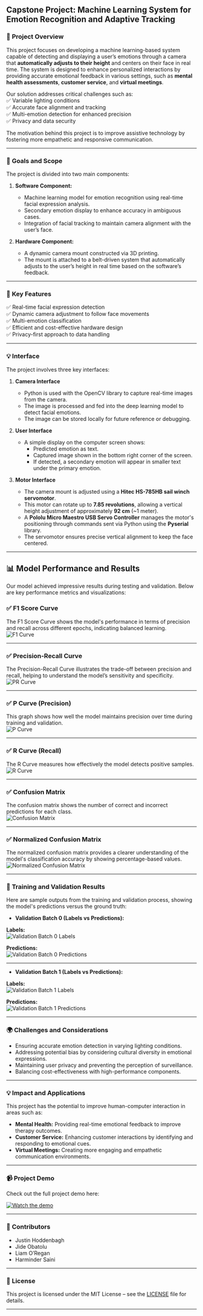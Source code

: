 ## Capstone Project: Machine Learning System for Emotion Recognition and Adaptive Tracking

### 📌 **Project Overview**  
This project focuses on developing a machine learning-based system capable of detecting and displaying a user’s emotions through a camera that **automatically adjusts to their height** and centers on their face in real time. The system is designed to enhance personalized interactions by providing accurate emotional feedback in various settings, such as **mental health assessments**, **customer service**, and **virtual meetings**.  

Our solution addresses critical challenges such as:  
✅ Variable lighting conditions  
✅ Accurate face alignment and tracking  
✅ Multi-emotion detection for enhanced precision  
✅ Privacy and data security  

The motivation behind this project is to improve assistive technology by fostering more empathetic and responsive communication.  

---

### 🎯 **Goals and Scope**  
The project is divided into two main components:  

1. **Software Component:**  
   - Machine learning model for emotion recognition using real-time facial expression analysis.  
   - Secondary emotion display to enhance accuracy in ambiguous cases.  
   - Integration of facial tracking to maintain camera alignment with the user’s face.  

2. **Hardware Component:**  
   - A dynamic camera mount constructed via 3D printing.  
   - The mount is attached to a belt-driven system that automatically adjusts to the user’s height in real time based on the software’s feedback.  

---

### 🚀 **Key Features**  
✅ Real-time facial expression detection  
✅ Dynamic camera adjustment to follow face movements  
✅ Multi-emotion classification  
✅ Efficient and cost-effective hardware design  
✅ Privacy-first approach to data handling  

---

### 💡 **Interface**  
The project involves three key interfaces:  

1. **Camera Interface**  
   - Python is used with the OpenCV library to capture real-time images from the camera.  
   - The image is processed and fed into the deep learning model to detect facial emotions.  
   - The image can be stored locally for future reference or debugging.  

2. **User Interface**  
   - A simple display on the computer screen shows:  
     - Predicted emotion as text.  
     - Captured image shown in the bottom right corner of the screen.  
     - If detected, a secondary emotion will appear in smaller text under the primary emotion.  

3. **Motor Interface**  
   - The camera mount is adjusted using a **Hitec HS-785HB sail winch servomotor**.  
   - This motor can rotate up to **7.85 revolutions**, allowing a vertical height adjustment of approximately **92 cm** (~1 meter).  
   - A **Pololu Micro Maestro USB Servo Controller** manages the motor's positioning through commands sent via Python using the **Pyserial** library.  
   - The servomotor ensures precise vertical alignment to keep the face centered.  

---

## 📊 **Model Performance and Results**  
Our model achieved impressive results during testing and validation. Below are key performance metrics and visualizations:  

### ✅ **F1 Score Curve**  
The F1 Score Curve shows the model's performance in terms of precision and recall across different epochs, indicating balanced learning.  
![F1 Curve](https://raw.githubusercontent.com/Harminder13/Capstone-Project/main/Model%233_YoloV11s_Dataset%232/F1_curve.png)  

---

### ✅ **Precision-Recall Curve**  
The Precision-Recall Curve illustrates the trade-off between precision and recall, helping to understand the model’s sensitivity and specificity.  
![PR Curve](https://raw.githubusercontent.com/Harminder13/Capstone-Project/main/Model%233_YoloV11s_Dataset%232/PR_curve.png)  

---

### ✅ **P Curve (Precision)**  
This graph shows how well the model maintains precision over time during training and validation.  
![P Curve](https://raw.githubusercontent.com/Harminder13/Capstone-Project/main/Model%233_YoloV11s_Dataset%232/P_curve.png)  

---

### ✅ **R Curve (Recall)**  
The R Curve measures how effectively the model detects positive samples.  
![R Curve](https://raw.githubusercontent.com/Harminder13/Capstone-Project/main/Model%233_YoloV11s_Dataset%232/R_curve.png)  

---

### ✅ **Confusion Matrix**  
The confusion matrix shows the number of correct and incorrect predictions for each class.  
![Confusion Matrix](https://raw.githubusercontent.com/Harminder13/Capstone-Project/main/Model%233_YoloV11s_Dataset%232/confusion_matrix.png)  

---

### ✅ **Normalized Confusion Matrix**  
The normalized confusion matrix provides a clearer understanding of the model's classification accuracy by showing percentage-based values.  
![Normalized Confusion Matrix](https://raw.githubusercontent.com/Harminder13/Capstone-Project/main/Model%233_YoloV11s_Dataset%232/confusion_matrix_normalized.png)  

---

### 🎯 **Training and Validation Results**  
Here are sample outputs from the training and validation process, showing the model's predictions versus the ground truth:

- **Validation Batch 0 (Labels vs Predictions):**  

**Labels:**  
![Validation Batch 0 Labels](https://raw.githubusercontent.com/Harminder13/Capstone-Project/main/Model%233_YoloV11s_Dataset%232/val_batch0_labels.jpg)  

**Predictions:**  
![Validation Batch 0 Predictions](https://raw.githubusercontent.com/Harminder13/Capstone-Project/main/Model%233_YoloV11s_Dataset%232/val_batch0_pred.jpg)  

---

- **Validation Batch 1 (Labels vs Predictions):**  

**Labels:**  
![Validation Batch 1 Labels](https://raw.githubusercontent.com/Harminder13/Capstone-Project/main/Model%233_YoloV11s_Dataset%232/val_batch1_labels.jpg)  

**Predictions:**  
![Validation Batch 1 Predictions](https://raw.githubusercontent.com/Harminder13/Capstone-Project/main/Model%233_YoloV11s_Dataset%232/val_batch1_pred.jpg)  

---

### 🌍 **Challenges and Considerations**  
- Ensuring accurate emotion detection in varying lighting conditions.  
- Addressing potential bias by considering cultural diversity in emotional expressions.  
- Maintaining user privacy and preventing the perception of surveillance.  
- Balancing cost-effectiveness with high-performance components.  

---

### 💡 **Impact and Applications**  
This project has the potential to improve human-computer interaction in areas such as:  
- **Mental Health:** Providing real-time emotional feedback to improve therapy outcomes.  
- **Customer Service:** Enhancing customer interactions by identifying and responding to emotional cues.  
- **Virtual Meetings:** Creating more engaging and empathetic communication environments.  

---

### 📹 **Project Demo**  
Check out the full project demo here:  

[![Watch the demo](https://img.youtube.com/vi/nWPFgpKB1sE/0.jpg)](https://www.youtube.com/watch?v=nWPFgpKB1sE)  


---

### 👥 **Contributors**  
- Justin Hoddenbagh
- Jide Obatolu
- Liam O’Regan
- Harminder Saini 

---
### 📄 **License**  
This project is licensed under the MIT License – see the [LICENSE](LICENSE) file for details.  

---


